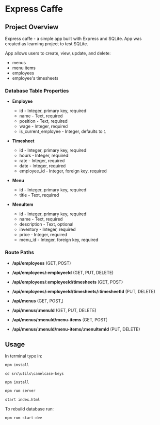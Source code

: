# Express Caffe

## Project Overview
Express caffe - a simple app built with Express and SQLite. App was created as learning project to test SQLite.


App allows users to create, view, update, and delete:
-  menus
- menu items
- employees 
- employee's timesheets
 

### Database Table Properties

* **Employee**
  - id - Integer, primary key, required
  - name - Text, required
  - position - Text, required
  - wage - Integer, required
  - is_current_employee - Integer, defaults to `1`

* **Timesheet**
  - id - Integer, primary key, required
  - hours - Integer, required
  - rate - Integer, required
  - date - Integer, required
  - employee_id - Integer, foreign key, required

* **Menu**
  - id - Integer, primary key, required
  - title - Text, required

* **MenuItem**
  - id - Integer, primary key, required
  - name - Text, required
  - description - Text, optional
  - inventory - Integer, required
  - price - Integer, required
  - menu_id - Integer, foreign key, required

### Route Paths 

- **/api/employees** (GET, POST)
  
- **/api/employees/:employeeId** (GET, PUT, DELETE)

- **/api/employees/:employeeId/timesheets** (GET, POST)

- **/api/employees/:employeeId/timesheets/:timesheetId** (PUT, DELETE)

- **/api/menus** (GET, POST,)

- **/api/menus/:menuId** (GET, PUT, DELETE)

- **/api/menus/:menuId/menu-items** (GET, POST)

- **/api/menus/:menuId/menu-items/:menuItemId** (PUT, DELETE)

## Usage

In terminal type in:
```bash
npm install
```
```
cd src\utils\camelcase-keys

npm install
```

```bash
npm run server
```

```bash
start index.html
```
To rebuild database run:
```bash
npm run start-dev
```
